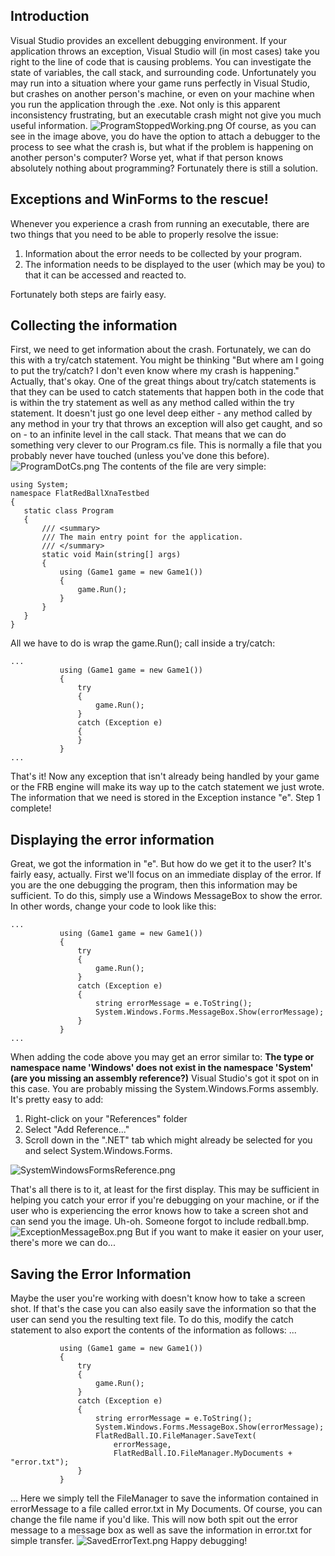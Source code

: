 ## Introduction

Visual Studio provides an excellent debugging environment. If your application throws an exception, Visual Studio will (in most cases) take you right to the line of code that is causing problems. You can investigate the state of variables, the call stack, and surrounding code. Unfortunately you may run into a situation where your game runs perfectly in Visual Studio, but crashes on another person's machine, or even on your machine when you run the application through the .exe. Not only is this apparent inconsistency frustrating, but an executable crash might not give you much useful information. ![ProgramStoppedWorking.png](/media/migrated_media-ProgramStoppedWorking.png) Of course, as you can see in the image above, you do have the option to attach a debugger to the process to see what the crash is, but what if the problem is happening on another person's computer? Worse yet, what if that person knows absolutely nothing about programming? Fortunately there is still a solution.

## Exceptions and WinForms to the rescue!

Whenever you experience a crash from running an executable, there are two things that you need to be able to properly resolve the issue:

1.  Information about the error needs to be collected by your program.
2.  The information needs to be displayed to the user (which may be you) to that it can be accessed and reacted to.

Fortunately both steps are fairly easy.

## Collecting the information

First, we need to get information about the crash. Fortunately, we can do this with a try/catch statement. You might be thinking "But where am I going to put the try/catch? I don't even know where my crash is happening." Actually, that's okay. One of the great things about try/catch statements is that they can be used to catch statements that happen both in the code that is within the try statement as well as any method called within the try statement. It doesn't just go one level deep either - any method called by any method in your try that throws an exception will also get caught, and so on - to an infinite level in the call stack. That means that we can do something very clever to our Program.cs file. This is normally a file that you probably never have touched (unless you've done this before). ![ProgramDotCs.png](/media/migrated_media-ProgramDotCs.png) The contents of the file are very simple:

    using System;
    namespace FlatRedBallXnaTestbed
    {
       static class Program
       {
           /// <summary>
           /// The main entry point for the application.
           /// </summary>
           static void Main(string[] args)
           {
               using (Game1 game = new Game1())
               {
                   game.Run();
               }
           }
       }
    }

All we have to do is wrap the game.Run(); call inside a try/catch:

    ...
               using (Game1 game = new Game1())
               {
                   try
                   {
                       game.Run();
                   }
                   catch (Exception e)
                   {
                   }
               }
    ...

That's it! Now any exception that isn't already being handled by your game or the FRB engine will make its way up to the catch statement we just wrote. The information that we need is stored in the Exception instance "e". Step 1 complete!

## Displaying the error information

Great, we got the information in "e". But how do we get it to the user? It's fairly easy, actually. First we'll focus on an immediate display of the error. If you are the one debugging the program, then this information may be sufficient. To do this, simply use a Windows MessageBox to show the error. In other words, change your code to look like this:

    ...
               using (Game1 game = new Game1())
               {
                   try
                   {
                       game.Run();
                   }
                   catch (Exception e)
                   {
                       string errorMessage = e.ToString();
                       System.Windows.Forms.MessageBox.Show(errorMessage);
                   }
               }
    ...

When adding the code above you may get an error similar to: **The type or namespace name 'Windows' does not exist in the namespace 'System' (are you missing an assembly reference?)** Visual Studio's got it spot on in this case. You are probably missing the System.Windows.Forms assembly. It's pretty easy to add:

1.  Right-click on your "References" folder
2.  Select "Add Reference..."
3.  Scroll down in the ".NET" tab which might already be selected for you and select System.Windows.Forms.

![SystemWindowsFormsReference.png](/media/migrated_media-SystemWindowsFormsReference.png)

That's all there is to it, at least for the first display. This may be sufficient in helping you catch your error if you're debugging on your machine, or if the user who is experiencing the error knows how to take a screen shot and can send you the image. Uh-oh. Someone forgot to include redball.bmp. ![ExceptionMessageBox.png](/media/migrated_media-ExceptionMessageBox.png) But if you want to make it easier on your user, there's more we can do...

## Saving the Error Information

Maybe the user you're working with doesn't know how to take a screen shot. If that's the case you can also easily save the information so that the user can send you the resulting text file. To do this, modify the catch statement to also export the contents of the information as follows: ...

               using (Game1 game = new Game1())
               {
                   try
                   {
                       game.Run();
                   }
                   catch (Exception e)
                   {
                       string errorMessage = e.ToString();
                       System.Windows.Forms.MessageBox.Show(errorMessage);
                       FlatRedBall.IO.FileManager.SaveText(
                           errorMessage,
                           FlatRedBall.IO.FileManager.MyDocuments + "error.txt");
                   }
               }

... Here we simply tell the FileManager to save the information contained in errorMessage to a file called error.txt in My Documents. Of course, you can change the file name if you'd like. This will now both spit out the error message to a message box as well as save the information in error.txt for simple transfer. ![SavedErrorText.png](/media/migrated_media-SavedErrorText.png) Happy debugging!
